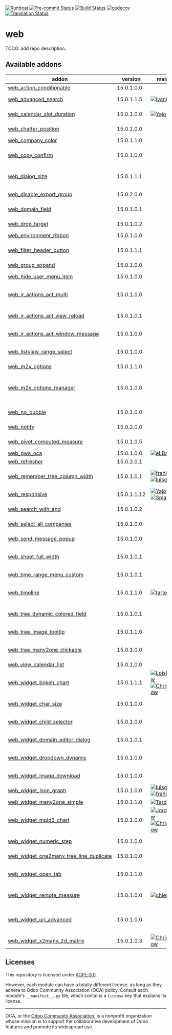 
[![Runboat](https://img.shields.io/badge/runboat-Try%20me-875A7B.png)](https://runboat.odoo-community.org/builds?repo=OCA/web&target_branch=15.0)
[![Pre-commit Status](https://github.com/OCA/web/actions/workflows/pre-commit.yml/badge.svg?branch=15.0)](https://github.com/OCA/web/actions/workflows/pre-commit.yml?query=branch%3A15.0)
[![Build Status](https://github.com/OCA/web/actions/workflows/test.yml/badge.svg?branch=15.0)](https://github.com/OCA/web/actions/workflows/test.yml?query=branch%3A15.0)
[![codecov](https://codecov.io/gh/OCA/web/branch/15.0/graph/badge.svg)](https://codecov.io/gh/OCA/web)
[![Translation Status](https://translation.odoo-community.org/widgets/web-15-0/-/svg-badge.svg)](https://translation.odoo-community.org/engage/web-15-0/?utm_source=widget)

<!-- /!\ do not modify above this line -->

# web

TODO: add repo description.

<!-- /!\ do not modify below this line -->

<!-- prettier-ignore-start -->

[//]: # (addons)

Available addons
----------------
addon | version | maintainers | summary
--- | --- | --- | ---
[web_action_conditionable](web_action_conditionable/) | 15.0.1.0.0 |  | web_action_conditionable
[web_advanced_search](web_advanced_search/) | 15.0.1.1.5 | [![ivantodorovich](https://github.com/ivantodorovich.png?size=30px)](https://github.com/ivantodorovich) | Easier and more powerful searching tools
[web_calendar_slot_duration](web_calendar_slot_duration/) | 15.0.1.0.0 | [![Yajo](https://github.com/Yajo.png?size=30px)](https://github.com/Yajo) | Customizable calendar slot durations
[web_chatter_position](web_chatter_position/) | 15.0.1.0.0 |  | Add an option to change the chatter position
[web_company_color](web_company_color/) | 15.0.1.1.0 |  | Web Company Color
[web_copy_confirm](web_copy_confirm/) | 15.0.1.0.0 |  | Show confirmation dialogue before copying records
[web_dialog_size](web_dialog_size/) | 15.0.1.1.1 |  | A module that lets the user expand a dialog box to the full screen width.
[web_disable_export_group](web_disable_export_group/) | 15.0.2.0.0 |  | Web Disable Export Group
[web_domain_field](web_domain_field/) | 15.0.1.0.1 |  | Use computed field as domain
[web_drop_target](web_drop_target/) | 15.0.1.0.2 |  | Allows to drag files into Odoo
[web_environment_ribbon](web_environment_ribbon/) | 15.0.1.0.0 |  | Web Environment Ribbon
[web_filter_header_button](web_filter_header_button/) | 15.0.1.1.1 |  | Show selected filters as buttons in the control panel
[web_group_expand](web_group_expand/) | 15.0.1.0.0 |  | Group Expand Buttons
[web_hide_user_menu_item](web_hide_user_menu_item/) | 15.0.1.0.0 |  | Web Hide User Menu Item
[web_ir_actions_act_multi](web_ir_actions_act_multi/) | 15.0.1.0.0 |  | Enables triggering of more than one action on ActionManager
[web_ir_actions_act_view_reload](web_ir_actions_act_view_reload/) | 15.0.1.0.1 |  | Enables reload of the current view via ActionManager
[web_ir_actions_act_window_message](web_ir_actions_act_window_message/) | 15.0.1.0.0 |  | Show a message box to users
[web_listview_range_select](web_listview_range_select/) | 15.0.1.0.0 |  | Enables selecting a range of records using the shift key
[web_m2x_options](web_m2x_options/) | 15.0.1.1.0 |  | web_m2x_options
[web_m2x_options_manager](web_m2x_options_manager/) | 15.0.1.0.0 |  | Adds an interface to manage the "Create" and "Create and Edit" options for specific models and fields.
[web_no_bubble](web_no_bubble/) | 15.0.1.0.0 |  | Remove the bubbles from the web interface
[web_notify](web_notify/) | 15.0.2.0.0 |  | Send notification messages to user
[web_pivot_computed_measure](web_pivot_computed_measure/) | 15.0.1.0.5 |  | Web Pivot Computed Measure
[web_pwa_oca](web_pwa_oca/) | 15.0.1.0.0 | [![eLBati](https://github.com/eLBati.png?size=30px)](https://github.com/eLBati) | Make Odoo a PWA
[web_refresher](web_refresher/) | 15.0.2.0.1 |  | Web Refresher
[web_remember_tree_column_width](web_remember_tree_column_width/) | 15.0.1.0.1 | [![frahikLV](https://github.com/frahikLV.png?size=30px)](https://github.com/frahikLV) [![luisg123v](https://github.com/luisg123v.png?size=30px)](https://github.com/luisg123v) | Remember the tree columns' widths across sessions.
[web_responsive](web_responsive/) | 15.0.1.1.12 | [![Yajo](https://github.com/Yajo.png?size=30px)](https://github.com/Yajo) [![Tardo](https://github.com/Tardo.png?size=30px)](https://github.com/Tardo) [![SplashS](https://github.com/SplashS.png?size=30px)](https://github.com/SplashS) | Responsive web client, community-supported
[web_search_with_and](web_search_with_and/) | 15.0.1.0.2 |  | Use AND conditions on omnibar search
[web_select_all_companies](web_select_all_companies/) | 15.0.1.0.0 |  | Allows you to select all companies in one click.
[web_send_message_popup](web_send_message_popup/) | 15.0.1.0.0 |  | Web Send Message as Popup
[web_sheet_full_width](web_sheet_full_width/) | 15.0.1.0.1 |  | Use the whole available screen width when displaying sheets
[web_time_range_menu_custom](web_time_range_menu_custom/) | 15.0.1.0.1 |  | Web Time Range Menu Custom
[web_timeline](web_timeline/) | 15.0.1.1.0 | [![tarteo](https://github.com/tarteo.png?size=30px)](https://github.com/tarteo) | Interactive visualization chart to show events in time
[web_tree_dynamic_colored_field](web_tree_dynamic_colored_field/) | 15.0.1.0.1 |  | Allows you to dynamically color fields on tree views
[web_tree_image_tooltip](web_tree_image_tooltip/) | 15.0.1.1.0 |  | Show images in tree views via tooltip
[web_tree_many2one_clickable](web_tree_many2one_clickable/) | 15.0.1.0.0 |  | Open the linked resource when clicking on their name
[web_view_calendar_list](web_view_calendar_list/) | 15.0.1.0.0 |  | Show calendars as a List
[web_widget_bokeh_chart](web_widget_bokeh_chart/) | 15.0.1.1.1 | [![LoisRForgeFlow](https://github.com/LoisRForgeFlow.png?size=30px)](https://github.com/LoisRForgeFlow) [![ChrisOForgeFlow](https://github.com/ChrisOForgeFlow.png?size=30px)](https://github.com/ChrisOForgeFlow) | This widget allows to display charts using Bokeh library.
[web_widget_char_size](web_widget_char_size/) | 15.0.1.0.0 |  | Add size option to Char widget
[web_widget_child_selector](web_widget_child_selector/) | 15.0.1.0.0 |  | Widget used for navigation on hierarchy fields
[web_widget_domain_editor_dialog](web_widget_domain_editor_dialog/) | 15.0.1.0.1 |  | Recovers the Domain Editor Dialog functionality
[web_widget_dropdown_dynamic](web_widget_dropdown_dynamic/) | 15.0.1.0.0 |  | This module adds support for dynamic dropdown widget
[web_widget_image_download](web_widget_image_download/) | 15.0.1.0.0 |  | Allows to download any image from its widget
[web_widget_json_graph](web_widget_json_graph/) | 15.0.1.0.0 | [![luisg123v](https://github.com/luisg123v.png?size=30px)](https://github.com/luisg123v) [![frahikLV](https://github.com/frahikLV.png?size=30px)](https://github.com/frahikLV) | Draw json fields with graphs.
[web_widget_many2one_simple](web_widget_many2one_simple/) | 15.0.1.1.0 | [![Tardo](https://github.com/Tardo.png?size=30px)](https://github.com/Tardo) | Simple many2one widget
[web_widget_mpld3_chart](web_widget_mpld3_chart/) | 15.0.1.0.0 | [![JordiBForgeFlow](https://github.com/JordiBForgeFlow.png?size=30px)](https://github.com/JordiBForgeFlow) [![ChrisOForgeFlow](https://github.com/ChrisOForgeFlow.png?size=30px)](https://github.com/ChrisOForgeFlow) | This widget allows to display charts using MPLD3 library.
[web_widget_numeric_step](web_widget_numeric_step/) | 15.0.1.0.0 |  | Web Widget Numeric Step
[web_widget_one2many_tree_line_duplicate](web_widget_one2many_tree_line_duplicate/) | 15.0.1.0.0 |  | Web Widget One2many Tree Line Duplicate
[web_widget_open_tab](web_widget_open_tab/) | 15.0.1.1.0 |  | Allow to open record from trees on new tab from tree views
[web_widget_remote_measure](web_widget_remote_measure/) | 15.0.1.0.0 | [![chienandalu](https://github.com/chienandalu.png?size=30px)](https://github.com/chienandalu) | Allows to connect to remote devices to record measures
[web_widget_url_advanced](web_widget_url_advanced/) | 15.0.1.0.0 |  | This module extends URL widget for displaying anchors with custom labels.
[web_widget_x2many_2d_matrix](web_widget_x2many_2d_matrix/) | 15.0.1.0.3 | [![ChrisOForgeFlow](https://github.com/ChrisOForgeFlow.png?size=30px)](https://github.com/ChrisOForgeFlow) | Show list fields as a matrix

[//]: # (end addons)

<!-- prettier-ignore-end -->

## Licenses

This repository is licensed under [AGPL-3.0](LICENSE).

However, each module can have a totally different license, as long as they adhere to Odoo Community Association (OCA)
policy. Consult each module's `__manifest__.py` file, which contains a `license` key
that explains its license.

----
OCA, or the [Odoo Community Association](http://odoo-community.org/), is a nonprofit
organization whose mission is to support the collaborative development of Odoo features
and promote its widespread use.

